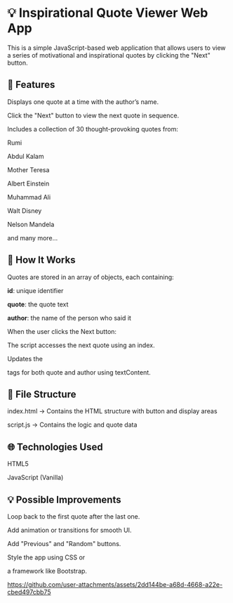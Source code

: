 # 💡 Inspirational Quote Viewer Web App
This is a simple JavaScript-based web application that allows users to view a series of motivational and inspirational quotes by clicking the "Next" button.

## 🚀 Features
Displays one quote at a time with the author’s name.

Click the "Next" button to view the next quote in sequence.

Includes a collection of 30 thought-provoking quotes from:

Rumi

Abdul Kalam

Mother Teresa

Albert Einstein

Muhammad Ali

Walt Disney

Nelson Mandela

and many more...

## 🧠 How It Works
Quotes are stored in an array of objects, each containing:

**id**: unique identifier

**quote**: the quote text

**author**: the name of the person who said it

When the user clicks the Next button:

The script accesses the next quote using an index.

Updates the <p> tags for both quote and author using textContent.

## 📁 File Structure

index.html      → Contains the HTML structure with button and display areas

script.js       → Contains the logic and quote data

## 🌐 Technologies Used
HTML5

JavaScript (Vanilla)

## 💡 Possible Improvements
Loop back to the first quote after the last one.

Add animation or transitions for smooth UI.

Add "Previous" and "Random" buttons.

Style the app using CSS or 

a framework like Bootstrap.


https://github.com/user-attachments/assets/2dd144be-a68d-4668-a22e-cbed497cbb75

